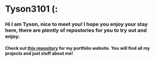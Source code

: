# Tyson3101 (:

### Hi I am Tyson, nice to meet you! I hope you enjoy your stay here, there are plently of repostories for you to try out and enjoy.

#### Check out [this repository](https://github.com/Tyson3101/Tyson3101) for my portfolio website. You will find all my projects and just stuff about me!
